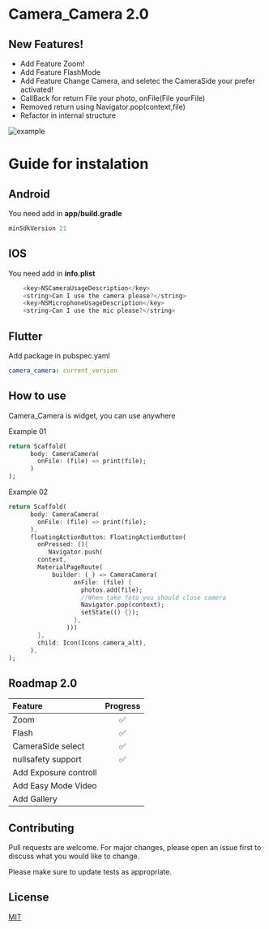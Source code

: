 # Camera_Camera 2.0

## New Features!

- Add Feature Zoom!
- Add Feature FlashMode
- Add Feature Change Camera, and seletec the CameraSide your prefer activated!
- CallBack for return File your photo, onFile(File yourFile)
- Removed return using Navigator.pop(context,file)
- Refactor in internal structure

![example](https://i.imgur.com/CWbwCoH.png=200x200)

# Guide for instalation

## Android

You need add in **app/build.gradle**

```dart
minSdkVersion 21
```

## IOS

You need add in **info.plist**

```dart
  	<key>NSCameraUsageDescription</key>
    <string>Can I use the camera please?</string>
    <key>NSMicrophoneUsageDescription</key>
    <string>Can I use the mic please?</string>
```

## Flutter

Add package in pubspec.yaml

```yaml
camera_camera: current_version
```

## How to use

Camera_Camera is widget, you can use anywhere

Example 01

```dart
return Scaffold(
      body: CameraCamera(
        onFile: (file) => print(file);
      )
);
```

Example 02

```dart
return Scaffold(
      body: CameraCamera(
        onFile: (file) => print(file);
      ),
      floatingActionButton: FloatingActionButton(
        onPressed: (){
           Navigator.push(
        context,
        MaterialPageRoute(
            builder: (_) => CameraCamera(
                  onFile: (file) {
                    photos.add(file);
                    //When take foto you should close camera
                    Navigator.pop(context);
                    setState(() {});
                  },
                )))
        },
        child: Icon(Icons.camera_alt),
      ),
);
```

## Roadmap 2.0

| Feature               | Progress |
| :-------------------- | :------: |
| Zoom                  |    ✅    |
| Flash                 |    ✅    |
| CameraSide select     |    ✅    |
| nullsafety support    |    ✅    |
| Add Exposure controll |          |
| Add Easy Mode Video   |          |
| Add Gallery           |          |

## Contributing

Pull requests are welcome. For major changes, please open an issue first to discuss what you would like to change.

Please make sure to update tests as appropriate.

## License

[MIT](https://choosealicense.com/licenses/mit/)
